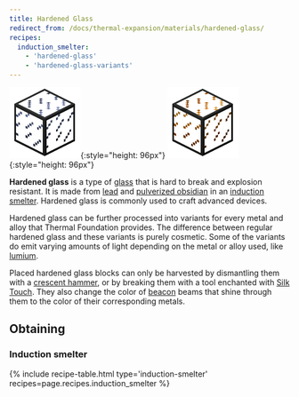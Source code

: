 ```yaml
---
title: Hardened Glass
redirect_from: /docs/thermal-expansion/materials/hardened-glass/
recipes:
  induction_smelter:
    - 'hardened-glass'
    - 'hardened-glass-variants'
---
```


![Hardened glass](/assets/images/thermal-foundation/hardened-glass.png){:style="height: 96px"}
![Hardened glass variants](/assets/images/thermal-foundation/hardened-glass-variants.gif){:style="height: 96px"}


**Hardened glass** is a type of [glass](https://minecraft.gamepedia.com/Glass)
that is hard to break and explosion resistant. It is made from
[lead](/docs/thermal-foundation/metals-and-alloys/lead/) and [pulverized
obsidian](/docs/thermal-foundation/materials/pulverized-materials-and-blends/)
in an [induction smelter](/docs/thermal-expansion/machines/induction-smelter/).
Hardened glass is commonly used to craft advanced devices.

Hardened glass can be further processed into variants for every metal and alloy
that Thermal Foundation provides. The difference between regular hardened glass
and these variants is purely cosmetic. Some of the variants do emit varying
amounts of light depending on the metal or alloy used, like
[lumium](/docs/thermal-foundation/metals-and-alloys/lumium/).

Placed hardened glass blocks can only be harvested by dismantling them with a
[crescent hammer](/docs/thermal-foundation/items/crescent-hammer/), or by
breaking them with a tool enchanted with [Silk
Touch](https://minecraft.gamepedia.com/Silk_Touch). They also change the color
of [beacon](https://minecraft.gamepedia.com/Beacon) beams that shine through
them to the color of their corresponding metals.


Obtaining
---------

### Induction smelter
{% include recipe-table.html type='induction-smelter' recipes=page.recipes.induction_smelter %}
